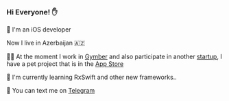 ### Hi Everyone! ✋

🍏 I'm an iOS developer

Now I live in Azerbaijan 🇦🇿

👨‍🔧 At the moment I work in [Gymber](https://github.com/GymberClub) and also participate in another [startup](https://github.com/Guidance-Inc), I have a pet project that is in the [App Store](https://apps.apple.com/us/app/army-builder-for-kt/id1636683900)

🌱 I'm currently learning RxSwift and other new frameworks..

📨 You can text me on [Telegram](https://t.me/VBerezinOld)


<!--
**Oldmakerrr/Oldmakerrr** is a ✨ _special_ ✨ repository because its `README.md` (this file) appears on your GitHub profile.

Here are some ideas to get you started:

- 🔭 I’m currently working on ...
- 🌱 I’m currently learning ...
- 👯 I’m looking to collaborate on ...
- 🤔 I’m looking for help with ...
- 💬 Ask me about ...
- 📫 How to reach me: ...
- 😄 Pronouns: ...
- ⚡ Fun fact: ...
-->
